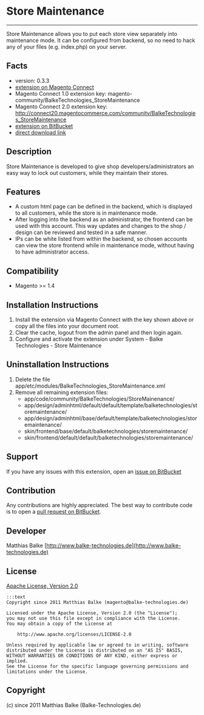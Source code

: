 # Store Maintenance
- - - 
Store Maintenance allows you to put each store view separately into maintenance mode. It can be configured from backend, so no need to hack any of your files (e.g. index.php) on your server.

## Facts

 * version: 0.3.3
 * [extension on Magento Connect](http://www.magentocommerce.com/magento-connect/store-maintenance.html)
 * Magento Connect 1.0 extension key: magento-community/BalkeTechnologies_StoreMaintenance
 * Magento Connect 2.0 extension key: http://connect20.magentocommerce.com/community/BalkeTechnologies_StoreMaintenance
 * [extension on BitBucket](https://bitbucket.org/3lt0n/magento-module-storemaintenance)
 * [direct download link](https://bitbucket.org/3lt0n/magento-module-storemaintenance/downloads/BalkeTechnologies_StoreMaintenance-0.3.3.tgz)

## Description
Store Maintenance is developed to give shop developers/administrators an easy way to lock out customers, while they maintain their stores.


## Features
 * A custom html page can be defined in the backend, which is displayed to all customers, while the store is in maintenance mode.
 * After logging into the backend as an administrator, the frontend can be used with this account. This way updates and changes to the shop / design can be reviewed and tested in a safe manner.
 * IPs can be white listed from within the backend, so chosen accounts can view the store frontend while in maintenance mode, without having to have administrator access.


## Compatibility
 * Magento >= 1.4

## Installation Instructions

1. Install the extension via Magento Connect with the key shown above or copy all the files into your document root.
2. Clear the cache, logout from the admin panel and then login again.
3. Configure and activate the extension under System - Balke Technologies - Store Maintenance

## Uninstallation Instructions

1. Delete the file app/etc/modules/BalkeTechnologies_StoreMaintenance.xml
2. Remove all remaining extension files:
    * app/code/community/BalkeTechnologies/StoreMainenance/
    * app/design/adminhtml/default/default/template/balketechnologies/storemaintenance/
    * app/design/adminhtml/base/default/template/balketechnologies/storemaintenance/
    * skin/frontend/base/default/balketechnologies/storemaintenance/
    * skin/frontend/default/default/balketechnologies/storemaintenance/

## Support

If you have any issues with this extension, open an [issue on BitBucket](https://bitbucket.org/3lt0n/magento-module-storemaintenance/issues)

## Contribution
Any contributions are highly appreciated. The best way to contribute code is to open a
[pull request on BitBucket](https://confluence.atlassian.com/display/BITBUCKET/Working+with+pull+requests).

## Developer

Matthias Balke
[http://www.balke-technologies.de](http://www.balke-technologies.de)

## License

[Apache License, Version 2.0](http://www.apache.org/licenses/LICENSE-2.0.html)

    :::text
    Copyright since 2011 Matthias Balke (magento@balke-technologies.de)

    Licensed under the Apache License, Version 2.0 (the "License");
    you may not use this file except in compliance with the License.
    You may obtain a copy of the License at

        http://www.apache.org/licenses/LICENSE-2.0

    Unless required by applicable law or agreed to in writing, software
    distributed under the License is distributed on an "AS IS" BASIS,
    WITHOUT WARRANTIES OR CONDITIONS OF ANY KIND, either express or implied.
    See the License for the specific language governing permissions and
    limitations under the License.

## Copyright
(c) since 2011 Matthias Balke (Balke-Technologies.de)